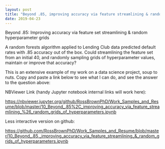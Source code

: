 ```yaml
---
layout: post
title: "Beyond .85, improving accuracy via feature streamlining & random hyperparameter grids"
date: 2019-04-23
---
```


Beyond .85: Improving accuracy via feature set streamlining & random hyperparameter grids 

A random forests algorithm applied to Lending Club data predicted default rates with .85 accuracy out of the box. Could streamlining the feature set from an initial 40, and randomly sampling grids of hyperparameter values, maintain or improve that accuracy? 

This is an extensive example of my work on a data science project, soup to nuts. Copy and paste a link below to see what I can do, and see the answer to the question above:

NBViewer Link (handy Jupyter notebook internal links will work here):

https://nbviewer.jupyter.org/github/RossBrownPhD/Work_Samples_and_Resume/blob/master/10_Beyond_.85%2C_improving_accuracy_via_feature_streamlining_%26_random_grids_of_hyperparameters.ipynb

Less interactive version on github:

https://github.com/RossBrownPhD/Work_Samples_and_Resume/blob/master/10_Beyond_.85,_improving_accuracy_via_feature_streamlining_&_random_grids_of_hyperparameters.ipynb
